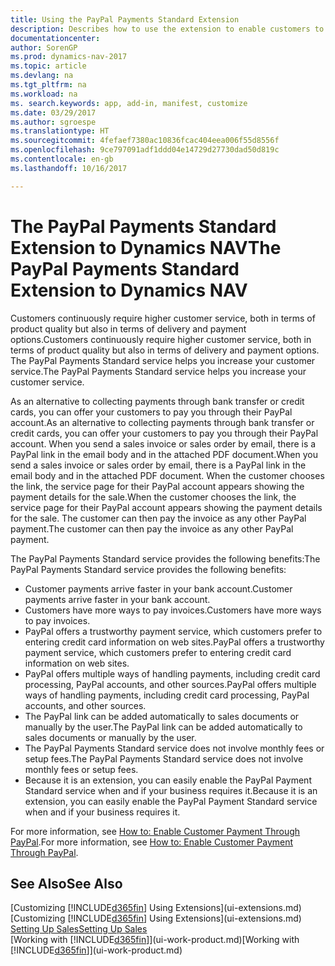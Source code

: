 ```yaml
---
title: Using the PayPal Payments Standard Extension
description: Describes how to use the extension to enable customers to make payments with PayPal.
documentationcenter: 
author: SorenGP
ms.prod: dynamics-nav-2017
ms.topic: article
ms.devlang: na
ms.tgt_pltfrm: na
ms.workload: na
ms. search.keywords: app, add-in, manifest, customize
ms.date: 03/29/2017
ms.author: sgroespe
ms.translationtype: HT
ms.sourcegitcommit: 4fefaef7380ac10836fcac404eea006f55d8556f
ms.openlocfilehash: 9ce797091adf1ddd04e14729d27730dad50d819c
ms.contentlocale: en-gb
ms.lasthandoff: 10/16/2017

---
```

# <a name="the-paypal-payments-standard-extension-to-dynamics-nav"></a><span data-ttu-id="978e4-103">The PayPal Payments Standard Extension to Dynamics NAV</span><span class="sxs-lookup"><span data-stu-id="978e4-103">The PayPal Payments Standard Extension to Dynamics NAV</span></span>
<span data-ttu-id="978e4-104">Customers continuously require higher customer service, both in terms of product quality but also in terms of delivery and payment options.</span><span class="sxs-lookup"><span data-stu-id="978e4-104">Customers continuously require higher customer service, both in terms of product quality but also in terms of delivery and payment options.</span></span> <span data-ttu-id="978e4-105">The PayPal Payments Standard service helps you increase your customer service.</span><span class="sxs-lookup"><span data-stu-id="978e4-105">The PayPal Payments Standard service helps you increase your customer service.</span></span>

<span data-ttu-id="978e4-106">As an alternative to collecting payments through bank transfer or credit cards, you can offer your customers to pay you through their PayPal account.</span><span class="sxs-lookup"><span data-stu-id="978e4-106">As an alternative to collecting payments through bank transfer or credit cards, you can offer your customers to pay you through their PayPal account.</span></span> <span data-ttu-id="978e4-107">When you send a sales invoice or sales order by email, there is a PayPal link in the email body and in the attached PDF document.</span><span class="sxs-lookup"><span data-stu-id="978e4-107">When you send a sales invoice or sales order by email, there is a PayPal link in the email body and in the attached PDF document.</span></span> <span data-ttu-id="978e4-108">When the customer chooses the link, the service page for their PayPal account appears showing the payment details for the sale.</span><span class="sxs-lookup"><span data-stu-id="978e4-108">When the customer chooses the link, the service page for their PayPal account appears showing the payment details for the sale.</span></span> <span data-ttu-id="978e4-109">The customer can then pay the invoice as any other PayPal payment.</span><span class="sxs-lookup"><span data-stu-id="978e4-109">The customer can then pay the invoice as any other PayPal payment.</span></span>

<span data-ttu-id="978e4-110">The PayPal Payments Standard service provides the following benefits:</span><span class="sxs-lookup"><span data-stu-id="978e4-110">The PayPal Payments Standard service provides the following benefits:</span></span>

* <span data-ttu-id="978e4-111">Customer payments arrive faster in your bank account.</span><span class="sxs-lookup"><span data-stu-id="978e4-111">Customer payments arrive faster in your bank account.</span></span>
* <span data-ttu-id="978e4-112">Customers have more ways to pay invoices.</span><span class="sxs-lookup"><span data-stu-id="978e4-112">Customers have more ways to pay invoices.</span></span>
* <span data-ttu-id="978e4-113">PayPal offers a trustworthy payment service, which customers prefer to entering credit card information on web sites.</span><span class="sxs-lookup"><span data-stu-id="978e4-113">PayPal offers a trustworthy payment service, which customers prefer to entering credit card information on web sites.</span></span>
* <span data-ttu-id="978e4-114">PayPal offers multiple ways of handling payments, including credit card processing, PayPal accounts, and other sources.</span><span class="sxs-lookup"><span data-stu-id="978e4-114">PayPal offers multiple ways of handling payments, including credit card processing, PayPal accounts, and other sources.</span></span>
* <span data-ttu-id="978e4-115">The PayPal link can be added automatically to sales documents or manually by the user.</span><span class="sxs-lookup"><span data-stu-id="978e4-115">The PayPal link can be added automatically to sales documents or manually by the user.</span></span>
* <span data-ttu-id="978e4-116">The PayPal Payments Standard service does not involve monthly fees or setup fees.</span><span class="sxs-lookup"><span data-stu-id="978e4-116">The PayPal Payments Standard service does not involve monthly fees or setup fees.</span></span>
* <span data-ttu-id="978e4-117">Because it is an extension, you can easily enable the PayPal Payment Standard service when and if your business requires it.</span><span class="sxs-lookup"><span data-stu-id="978e4-117">Because it is an extension, you can easily enable the PayPal Payment Standard service when and if your business requires it.</span></span>  

<span data-ttu-id="978e4-118">For more information, see [How to: Enable Customer Payment Through PayPal](sales-how-enable-payment-service-extensions.md).</span><span class="sxs-lookup"><span data-stu-id="978e4-118">For more information, see [How to: Enable Customer Payment Through PayPal](sales-how-enable-payment-service-extensions.md).</span></span>

## <a name="see-also"></a><span data-ttu-id="978e4-119">See Also</span><span class="sxs-lookup"><span data-stu-id="978e4-119">See Also</span></span>
<span data-ttu-id="978e4-120">[Customizing [!INCLUDE[d365fin](includes/d365fin_md.md)] Using Extensions](ui-extensions.md)</span><span class="sxs-lookup"><span data-stu-id="978e4-120">[Customizing [!INCLUDE[d365fin](includes/d365fin_md.md)] Using Extensions](ui-extensions.md)</span></span>  
[<span data-ttu-id="978e4-121">Setting Up Sales</span><span class="sxs-lookup"><span data-stu-id="978e4-121">Setting Up Sales</span></span>](sales-setup-sales.md)  
<span data-ttu-id="978e4-122">[Working with [!INCLUDE[d365fin](includes/d365fin_md.md)]](ui-work-product.md)</span><span class="sxs-lookup"><span data-stu-id="978e4-122">[Working with [!INCLUDE[d365fin](includes/d365fin_md.md)]](ui-work-product.md)</span></span>

